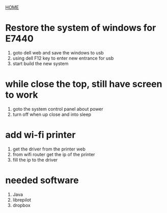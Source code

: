 [HOME](../README.md)
# Restore the system of windows for E7440
1. goto dell web and save the windows to usb
2. using dell F12 key to enter new entrance for usb
3. start build the new system

# while close the top, still have screen to work
1. goto the system control panel about power
2. turn off when up close and into sleep

# add wi-fi printer
1. get the driver from the printer web
2. from wifi router get the ip of the printer
3. fill the ip to the driver

# needed software
1. Java
2. librepilot
3. dropbox
